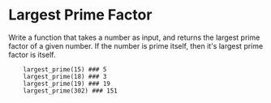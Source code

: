 Largest Prime Factor
====================

Write a function that takes a number as input, and  returns the largest prime factor of a given number. If the number is prime itself, then it's largest prime factor is itself.

		largest_prime(15) ### 5
		largest_prime(18) ### 3
		largest_prime(19) ### 19
		largest_prime(302) ### 151
